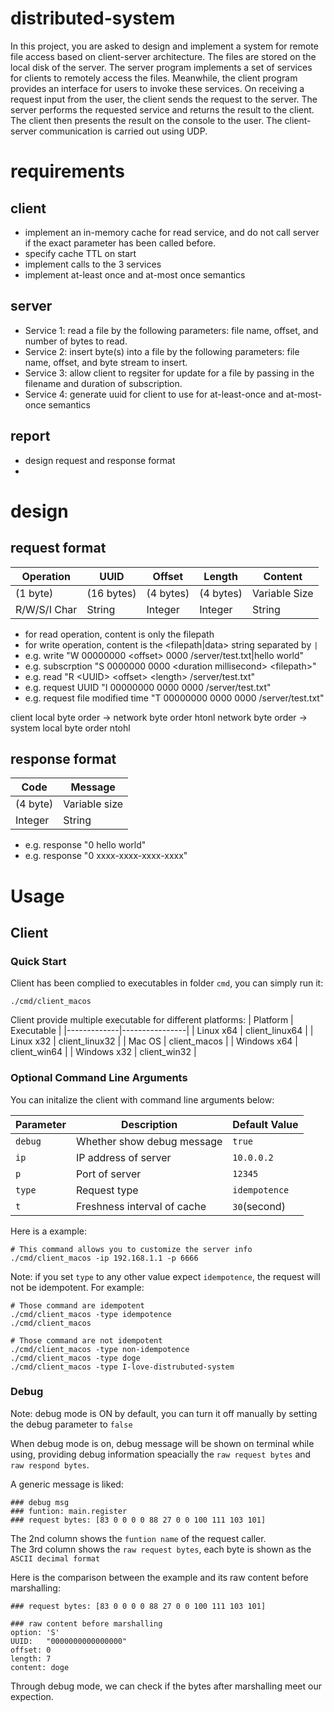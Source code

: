# distributed-system

In this project, you are asked to design and implement a system for remote file
access based on client-server architecture. The files are stored on the local disk of
the server. The server program implements a set of services for clients to remotely
access the files. Meanwhile, the client program provides an interface for users to
invoke these services. On receiving a request input from the user, the client sends
the request to the server. The server performs the requested service and returns the
result to the client. The client then presents the result on the console to the user. The
client-server communication is carried out using UDP.

# requirements

## client

- implement an in-memory cache for read service, and do not call server if the exact parameter has been called before.
- specify cache TTL on start
- implement calls to the 3 services
- implement at-least once and at-most once semantics

## server

- Service 1: read a file by the following parameters: file name, offset, and number of bytes to read.
- Service 2: insert byte(s) into a file by the following parameters: file name, offset, and byte stream to insert.
- Service 3: allow client to regsiter for update for a file by passing in the filename and duration of subscription.
- Service 4: generate uuid for client to use for at-least-once and at-most-once semantics

## report

- design request and response format
-


# design

## request format

| Operation    | UUID       | Offset    | Length    | Content       |
|--------------|------------|-----------|-----------|---------------|
| (1 byte)     | (16 bytes) | (4 bytes) | (4 bytes) | Variable Size |
| R/W/S/I Char | String     | Integer   | Integer   | String        |

- for read operation, content is only the filepath
- for write operation, content is the <filepath|data> string separated by `|`
- e.g. write "W 00000000 \<offset> 0000 /server/test.txt|hello world"
- e.g. subscrption "S 0000000 0000 \<duration millisecond> \<filepath>"
- e.g. read "R \<UUID> \<offset> \<length> /server/test.txt"
- e.g. request UUID "I 00000000 0000 0000 /server/test.txt"
- e.g. request file modified time "T 00000000 0000 0000 /server/test.txt"

client local byte order -> network byte order htonl
network byte order -> system local byte order ntohl


## response format
| Code     | Message       |
|----------|---------------|
| (4 byte) | Variable size |
| Integer  | String        |

- e.g. response "0 hello world"
- e.g. response "0 xxxx-xxxx-xxxx-xxxx"


# Usage
## Client
### Quick Start
Client has been complied to executables in folder `cmd`, you can simply run it:
```shell
./cmd/client_macos
```

Client provide multiple executable for different platforms:
| Platform    | Executable     |
|-------------|----------------|
| Linux x64   | client_linux64 |
| Linux x32   | client_linux32 |
| Mac OS      | client_macos   |
| Windows x64 | client_win64   |
| Windows x32 | client_win32   |


### Optional Command Line Arguments
You can initalize the client with command line arguments below:

|Parameter | Description                 | Default Value |
|----------|-----------------------------|---------------|
| `debug`  | Whether show debug message  | `true`
| `ip`     | IP address of server        | `10.0.0.2`
| `p`      | Port of server              | `12345`
| `type`   | Request type                | `idempotence`
| `t`      | Freshness interval of cache | `30`(second)


Here is a example:
```shell
# This command allows you to customize the server info
./cmd/client_macos -ip 192.168.1.1 -p 6666
```

Note: if you set `type` to any other value expect `idempotence`, the request will not be idempotent. For example:
```shell
# Those command are idempotent
./cmd/client_macos -type idempotence
./cmd/client_macos

# Those command are not idempotent
./cmd/client_macos -type non-idempotence
./cmd/client_macos -type doge
./cmd/client_macos -type I-love-distrubuted-system
```

### Debug
Note: debug mode is ON by default, you can turn it off manually by setting the debug parameter to `false`

When debug mode is on, debug message will be shown on terminal while using, providing debug information speacially the `raw request bytes` and `raw respond bytes`.

A generic message is liked:
```shell
### debug msg
### funtion: main.register
### request bytes: [83 0 0 0 0 88 27 0 0 100 111 103 101]
```

The 2nd column shows the `funtion name` of the request caller.\
The 3rd column shows the `raw request bytes`, each byte is shown as the `ASCII decimal format`

Here is the comparison between the example and its raw content before marshalling:

```shell
### request bytes: [83 0 0 0 0 88 27 0 0 100 111 103 101]

### raw content before marshalling
option: 'S'
UUID:   "0000000000000000"
offset: 0
length: 7
content: doge
```

Through debug mode, we can check if the bytes after marshalling meet our expection.
